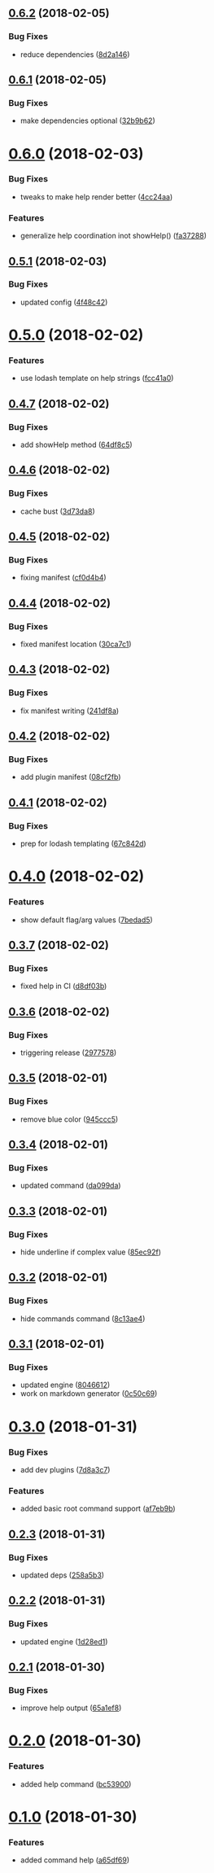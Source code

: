 <a name="0.6.2"></a>
## [0.6.2](https://github.com/anycli/plugin-help/compare/32b9b620962c54b8102dc878f70104dd4084c62f...v0.6.2) (2018-02-05)


### Bug Fixes

* reduce dependencies ([8d2a146](https://github.com/anycli/plugin-help/commit/8d2a146))

<a name="0.6.1"></a>
## [0.6.1](https://github.com/anycli/plugin-help/compare/4cc24aa7608b55071b4b9bd3aece77a671eb84c5...v0.6.1) (2018-02-05)


### Bug Fixes

* make dependencies optional ([32b9b62](https://github.com/anycli/plugin-help/commit/32b9b62))

<a name="0.6.0"></a>
# [0.6.0](https://github.com/anycli/plugin-help/compare/4f48c42033e51edbad3d8b721f3bc8ef625b5101...v0.6.0) (2018-02-03)


### Bug Fixes

* tweaks to make help render better ([4cc24aa](https://github.com/anycli/plugin-help/commit/4cc24aa))


### Features

* generalize help coordination inot showHelp() ([fa37288](https://github.com/anycli/plugin-help/commit/fa37288))

<a name="0.5.1"></a>
## [0.5.1](https://github.com/anycli/plugin-help/compare/fcc41a0a404c914c93dbe925d77a57c31fb7c162...v0.5.1) (2018-02-03)


### Bug Fixes

* updated config ([4f48c42](https://github.com/anycli/plugin-help/commit/4f48c42))

<a name="0.5.0"></a>
# [0.5.0](https://github.com/anycli/plugin-help/compare/64df8c5c7b792285348af0e55a30887bc7dbab96...v0.5.0) (2018-02-02)


### Features

* use lodash template on help strings ([fcc41a0](https://github.com/anycli/plugin-help/commit/fcc41a0))

<a name="0.4.7"></a>
## [0.4.7](https://github.com/anycli/plugin-help/compare/3d73da87de46d9f80bd2b2ce510a89f9930f8a7a...v0.4.7) (2018-02-02)


### Bug Fixes

* add showHelp method ([64df8c5](https://github.com/anycli/plugin-help/commit/64df8c5))

<a name="0.4.6"></a>
## [0.4.6](https://github.com/anycli/plugin-help/compare/cf0d4b42149d39aeb7e3956a6c94fb1c63d68d72...v0.4.6) (2018-02-02)


### Bug Fixes

* cache bust ([3d73da8](https://github.com/anycli/plugin-help/commit/3d73da8))

<a name="0.4.5"></a>
## [0.4.5](https://github.com/anycli/plugin-help/compare/30ca7c144bafb2e1ee6a701a559e755614115b76...v0.4.5) (2018-02-02)


### Bug Fixes

* fixing manifest ([cf0d4b4](https://github.com/anycli/plugin-help/commit/cf0d4b4))

<a name="0.4.4"></a>
## [0.4.4](https://github.com/anycli/plugin-help/compare/241df8abf10d3f96e025db6f9c83d0a94cccd801...v0.4.4) (2018-02-02)


### Bug Fixes

* fixed manifest location ([30ca7c1](https://github.com/anycli/plugin-help/commit/30ca7c1))

<a name="0.4.3"></a>
## [0.4.3](https://github.com/anycli/plugin-help/compare/08cf2fbb6583a3f8547705a1bc9e6a909f3866ec...v0.4.3) (2018-02-02)


### Bug Fixes

* fix manifest writing ([241df8a](https://github.com/anycli/plugin-help/commit/241df8a))

<a name="0.4.2"></a>
## [0.4.2](https://github.com/anycli/plugin-help/compare/67c842d81cb9975967654e148be2d630fb372c20...v0.4.2) (2018-02-02)


### Bug Fixes

* add plugin manifest ([08cf2fb](https://github.com/anycli/plugin-help/commit/08cf2fb))

<a name="0.4.1"></a>
## [0.4.1](https://github.com/anycli/plugin-help/compare/7bedad5eb4865c8b3c2264a06f52dd99af6b74dc...v0.4.1) (2018-02-02)


### Bug Fixes

* prep for lodash templating ([67c842d](https://github.com/anycli/plugin-help/commit/67c842d))

<a name="0.4.0"></a>
# [0.4.0](https://github.com/anycli/plugin-help/compare/d8df03bee99d520c51bf1754c00ed084b6a01170...v0.4.0) (2018-02-02)


### Features

* show default flag/arg values ([7bedad5](https://github.com/anycli/plugin-help/commit/7bedad5))

<a name="0.3.7"></a>
## [0.3.7](https://github.com/anycli/plugin-help/compare/2977578c307c7092192179ee73cb1d4b634d8049...v0.3.7) (2018-02-02)


### Bug Fixes

* fixed help in CI ([d8df03b](https://github.com/anycli/plugin-help/commit/d8df03b))

<a name="0.3.6"></a>
## [0.3.6](https://github.com/anycli/plugin-help/compare/fc0f0f5b5ae0c36e0409398f361fbab41707e2bb...v0.3.6) (2018-02-02)


### Bug Fixes

* triggering release ([2977578](https://github.com/anycli/plugin-help/commit/2977578))

<a name="0.3.5"></a>
## [0.3.5](https://github.com/anycli/help/compare/608ba929331f1b5353e226d043c91863e2d60595...v0.3.5) (2018-02-01)


### Bug Fixes

* remove blue color ([945ccc5](https://github.com/anycli/help/commit/945ccc5))

<a name="0.3.4"></a>
## [0.3.4](https://github.com/anycli/help/compare/85ec92fc619517934f62d365a2610e6e04661cec...v0.3.4) (2018-02-01)


### Bug Fixes

* updated command ([da099da](https://github.com/anycli/help/commit/da099da))

<a name="0.3.3"></a>
## [0.3.3](https://github.com/anycli/help/compare/8c13ae47789018ad093f1fb6d3a248da10e8ac86...v0.3.3) (2018-02-01)


### Bug Fixes

* hide underline if complex value ([85ec92f](https://github.com/anycli/help/commit/85ec92f))

<a name="0.3.2"></a>
## [0.3.2](https://github.com/anycli/help/compare/8046612a23df4c73910a6624781ab0ae96a0998e...v0.3.2) (2018-02-01)


### Bug Fixes

* hide commands command ([8c13ae4](https://github.com/anycli/help/commit/8c13ae4))

<a name="0.3.1"></a>
## [0.3.1](https://github.com/anycli/help/compare/af7eb9b155fa44f2e7261b25b94dc76d05040422...v0.3.1) (2018-02-01)


### Bug Fixes

* updated engine ([8046612](https://github.com/anycli/help/commit/8046612))
* work on markdown generator ([0c50c69](https://github.com/anycli/help/commit/0c50c69))

<a name="0.3.0"></a>
# [0.3.0](https://github.com/anycli/help/compare/258a5b3873f6557959b72c1d116f44d0e5111e94...v0.3.0) (2018-01-31)


### Bug Fixes

* add dev plugins ([7d8a3c7](https://github.com/anycli/help/commit/7d8a3c7))


### Features

* added basic root command support ([af7eb9b](https://github.com/anycli/help/commit/af7eb9b))

<a name="0.2.3"></a>
## [0.2.3](https://github.com/anycli/help/compare/1d28ed1244d6ac74fbd0a4fce9e1a74b1523c081...v0.2.3) (2018-01-31)


### Bug Fixes

* updated deps ([258a5b3](https://github.com/anycli/help/commit/258a5b3))

<a name="0.2.2"></a>
## [0.2.2](https://github.com/anycli/help/compare/b4bed623435a2f4ea73d2ad813589f3105e4299e...v0.2.2) (2018-01-31)


### Bug Fixes

* updated engine ([1d28ed1](https://github.com/anycli/help/commit/1d28ed1))

<a name="0.2.1"></a>
## [0.2.1](https://github.com/dxcli/help/compare/bc53900d424978ab143773eae4651e0ee591ee2f...v0.2.1) (2018-01-30)


### Bug Fixes

* improve help output ([65a1ef8](https://github.com/dxcli/help/commit/65a1ef8))

<a name="0.2.0"></a>
# [0.2.0](https://github.com/dxcli/help/compare/a65df6995f0da999ccc9348f8d25582c3af637e9...v0.2.0) (2018-01-30)


### Features

* added help command ([bc53900](https://github.com/dxcli/help/commit/bc53900))

<a name="0.1.0"></a>
# [0.1.0](https://github.com/dxcli/help/compare/v0.0.0...v0.1.0) (2018-01-30)


### Features

* added command help ([a65df69](https://github.com/dxcli/help/commit/a65df69))
